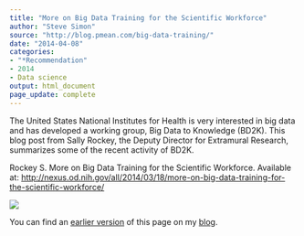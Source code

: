```yaml
---
title: "More on Big Data Training for the Scientific Workforce"
author: "Steve Simon"
source: "http://blog.pmean.com/big-data-training/"
date: "2014-04-08"
categories:
- "*Recommendation"
- 2014
- Data science
output: html_document
page_update: complete
---
```


The United States National Institutes for Health is very interested in
big data and has developed a working group, Big Data to Knowledge
(BD2K). This blog post from Sally Rockey, the Deputy Director for
Extramural Research, summarizes some of the recent activity of
BD2K.

<!---More--->

Rockey S. More on Big Data Training for the Scientific Workforce.
Available at:
<http://nexus.od.nih.gov/all/2014/03/18/more-on-big-data-training-for-the-scientific-workforce/>

![](http://www.pmean.com/new-images/14/big-data-training01.png)

You can find an [earlier version][sim1] of this page on my [blog][sim2].

[sim1]: http://blog.pmean.com/big-data-training/
[sim2]: http://blog.pmean.com


